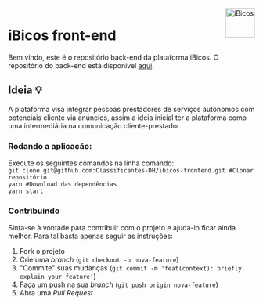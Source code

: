 <a href="https://aimeos.org/">
    <img src="https://i.ibb.co/4SkShF8/mstile-150x150.png" alt="iBicos" title="iBicos" align="right" height="60" />
</a>

# iBicos front-end


Bem vindo, este é o repositório back-end da plataforma  iBicos. O repositório do back-end está disponível [aqui](https://github.com/MaikHenriqueSP/ibicos-backend).

## Ideia :bulb:

A plataforma visa integrar pessoas prestadores de serviços autônomos com potenciais cliente via anúncios, assim a ideia inicial ter a plataforma como uma intermediária na comunicação cliente-prestador.

### Rodando a aplicação:
Execute os seguintes comandos na linha comando:  
`git clone git@github.com:Classificantes-DH/ibicos-frontend.git #Clonar repositório`  
`yarn #Download das dependências `  
`yarn start`  

### Contribuindo

Sinta-se à vontade para contribuir com o projeto e ajudá-lo ficar ainda melhor. Para tal basta apenas seguir as instruções:

1. Fork o projeto
2. Crie uma *branch*  (`git checkout -b nova-feature`)
3. "Commite" suas mudanças (`git commit -m 'feat(context): briefly explain your feature'`)
4. Faça um push na sua *branch* (`git push origin nova-feature`)
5. Abra uma  *Pull Request*
